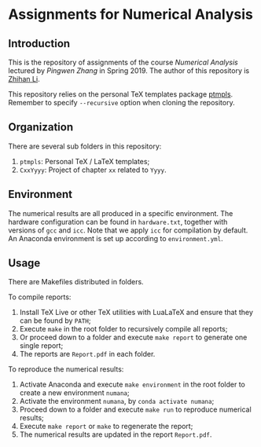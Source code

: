 # Assignments for Numerical Analysis

## Introduction

This is the repository of assignments of the course *Numerical Analysis* lectured by *Pingwen Zhang* in Spring 2019. The author of this repository is [Zhihan Li](mailto:lzh2016p@pku.edu.cn).

This repository relies on the personal TeX templates package [ptmpls](https://github.com/pppppass/ptmpls). Remember to specify `--recursive` option when cloning the repository.

## Organization

There are several sub folders in this repository:
1. `ptmpls`: Personal TeX / LaTeX templates;
3. `CxxYyyy`: Project of chapter `xx` related to `Yyyy`.

## Environment

The numerical results are all produced in a specific environment. The hardware configuration can be found in `hardware.txt`, together with versions of `gcc` and `icc`. Note that we apply `icc` for compilation by default. An Anaconda environment is set up according to `environment.yml`.

## Usage

There are Makefiles distributed in folders.

To compile reports:
1. Install TeX Live or other TeX utilities with LuaLaTeX and ensure that they can be found by `PATH`;
2. Execute `make` in the root folder to recursively compile all reports;
3. Or proceed down to a folder and execute `make report` to generate one single report;
4. The reports are `Report.pdf` in each folder.

To reproduce the numerical results:
1. Activate Anaconda and execute `make environment` in the root folder to create a new environment `numana`;
2. Activate the environment `numana`, by `conda activate numana`;
3. Proceed down to a folder and execute `make run` to reproduce numerical results;
4. Execute `make report` or `make` to regenerate the report;
5. The numerical results are updated in the report `Report.pdf`.
